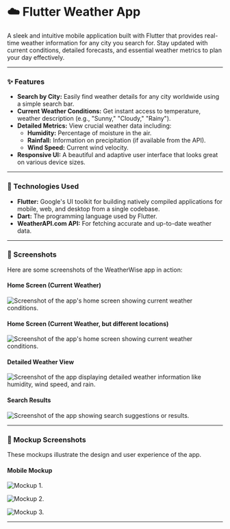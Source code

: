 # ☁️ Flutter Weather App

A sleek and intuitive mobile application built with Flutter that provides real-time weather information for any city you search for. Stay updated with current conditions, detailed forecasts, and essential weather metrics to plan your day effectively.

---

### ✨ Features

* **Search by City:** Easily find weather details for any city worldwide using a simple search bar.
* **Current Weather Conditions:** Get instant access to temperature, weather description (e.g., "Sunny," "Cloudy," "Rainy").
* **Detailed Metrics:** View crucial weather data including:
    * **Humidity:** Percentage of moisture in the air.
    * **Rainfall:** Information on precipitation (if available from the API).
    * **Wind Speed:** Current wind velocity.
* **Responsive UI:** A beautiful and adaptive user interface that looks great on various device sizes.

---

### 🚀 Technologies Used

* **Flutter:** Google's UI toolkit for building natively compiled applications for mobile, web, and desktop from a single codebase.
* **Dart:** The programming language used by Flutter.
* **WeatherAPI.com API:** For fetching accurate and up-to-date weather data.

---

### 📸 Screenshots

Here are some screenshots of the WeatherWise app in action:

#### Home Screen (Current Weather)
![Screenshot of the app's home screen showing current weather conditions.](assets/screenshots/1.png)

#### Home Screen (Current Weather, but different locations)
![Screenshot of the app's home screen showing current weather conditions.](assets/screenshots/4.png)

#### Detailed Weather View
![Screenshot of the app displaying detailed weather information like humidity, wind speed, and rain.](assets/screenshots/2.png)

#### Search Results
![Screenshot of the app showing search suggestions or results.](assets/screenshots/3.png)

---

### 🎨 Mockup Screenshots

These mockups illustrate the design and user experience of the app.

#### Mobile Mockup 
![Mockup 1.](assets/mockup/1.png)

![Mockup 2.](assets/mockup/2.png)

![Mockup 3.](assets/mockup/3.png)



---
